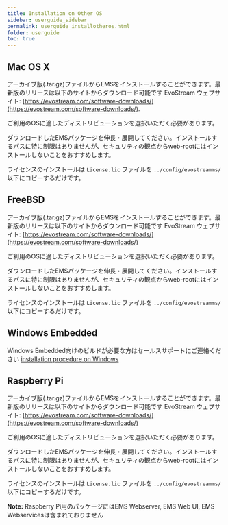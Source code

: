 ```yaml
---
title: Installation on Other OS
sidebar: userguide_sidebar
permalink: userguide_installotheros.html
folder: userguide
toc: true
---
```




## Mac OS X

アーカイブ版(.tar.gz)ファイルからEMSをインストールすることができます。最新版のリリースは以下のサイトからダウンロード可能です
 EvoStream ウェブサイト: [https://evostream.com/software-downloads/](https://evostream.com/software-downloads/).

ご利用のOSに適したディストリビューションを選択いただく必要があります。

ダウンロードしたEMSパッケージを伸長・展開してください。インストールするパスに特に制限はありませんが、セキュリティの観点からweb-rootにはインストールしないことをおすすめします。

ライセンスのインストールは `License.lic` ファイルを `../config/evostreamms/` 以下にコピーするだけです。



## FreeBSD

アーカイブ版(.tar.gz)ファイルからEMSをインストールすることができます。最新版のリリースは以下のサイトからダウンロード可能です
 EvoStream ウェブサイト: [https://evostream.com/software-downloads/](https://evostream.com/software-downloads/)

ご利用のOSに適したディストリビューションを選択いただく必要があります。


ダウンロードしたEMSパッケージを伸長・展開してください。インストールするパスに特に制限はありませんが、セキュリティの観点からweb-rootにはインストールしないことをおすすめします。

ライセンスのインストールは `License.lic` ファイルを `../config/evostreamms/` 以下にコピーするだけです。



## Windows Embedded

Windows Embedded向けのビルドが必要な方はセールスサポートにご連絡ください
 [installation procedure on Windows](userguide_installwinos.html)



## Raspberry Pi

アーカイブ版(.tar.gz)ファイルからEMSをインストールすることができます。最新版のリリースは以下のサイトからダウンロード可能です
 EvoStream ウェブサイト: [https://evostream.com/software-downloads/](https://evostream.com/software-downloads/)

ご利用のOSに適したディストリビューションを選択いただく必要があります。


ダウンロードしたEMSパッケージを伸長・展開してください。インストールするパスに特に制限はありませんが、セキュリティの観点からweb-rootにはインストールしないことをおすすめします。

ライセンスのインストールは `License.lic` ファイルを `../config/evostreamms/` 以下にコピーするだけです。


**Note:** Raspberry Pi用のパッケージにはEMS Webserver, EMS Web UI, EMS Webservicesは含まれておりません
